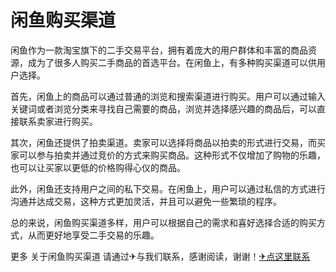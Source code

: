 # 闲鱼购买渠道

闲鱼作为一款淘宝旗下的二手交易平台，拥有着庞大的用户群体和丰富的商品资源，成为了很多人购买二手商品的首选平台。在闲鱼上，有多种购买渠道可以供用户选择。

首先，闲鱼上的商品可以通过普通的浏览和搜索渠道进行购买。用户可以通过输入关键词或者浏览分类来寻找自己需要的商品，浏览并选择感兴趣的商品后，可以直接联系卖家进行购买。

其次，闲鱼还提供了拍卖渠道。卖家可以选择将商品以拍卖的形式进行交易，而买家可以参与拍卖并通过竞价的方式来购买商品。这种形式不仅增加了购物的乐趣，也可以让买家以更低的价格购得心仪的商品。

此外，闲鱼还支持用户之间的私下交易。在闲鱼上，用户可以通过私信的方式进行沟通并达成交易，这种方式更加灵活，并且可以避免一些繁琐的程序。

总的来说，闲鱼购买渠道多样，用户可以根据自己的需求和喜好选择合适的购买方式，从而更好地享受二手交易的乐趣。

更多 关于闲鱼购买渠道 请通过✈与我们联系，感谢阅读，谢谢！[✈点这里联系](https://sms.k02.cc)